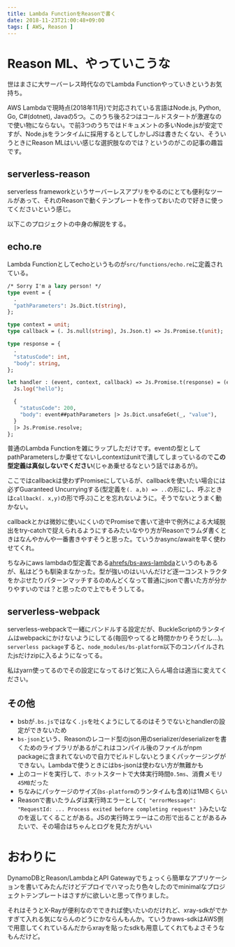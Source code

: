 ```yaml
---
title: Lambda FunctionをReasonで書く
date: 2018-11-23T21:00:48+09:00
tags: [ AWS, Reason ]
---
```


# Reason ML、やっていこうな

世はまさに大サーバーレス時代なのでLambda Functionやっていきというお気持ち。

AWS Lambdaで現時点(2018年11月)で対応されている言語はNode.js, Python, Go, C#(dotnet), Javaの5つ。このうち後ろ2つはコールドスタートが激遅なので使い物にならない。で前3つのうちではドキュメントの多いNode.jsが安定ですが、Node.jsをランタイムに採用するとしてしかしJSは書きたくない、そういうときにReason MLはいい感じな選択肢なのでは？というのがこの記事の趣旨です。

## serverless-reason

serverless frameworkというサーバーレスアプリをやるのにとても便利なツールがあって、それのReasonで動くテンプレートを作っておいたので好きに使ってくださいという感じ。

<div class="github-card" data-github="myuon/serverless-reason" data-width="400" data-height="" data-theme="default"></div>
<script src="//cdn.jsdelivr.net/github-cards/latest/widget.js"></script>

以下このプロジェクトの中身の解説をする。

## echo.re

Lambda Functionとしてechoというものが`src/functions/echo.re`に定義されている。

```ml
/* Sorry I'm a lazy person! */
type event = {
  .
  "pathParameters": Js.Dict.t(string),
};

type context = unit;
type callback = (. Js.null(string), Js.Json.t) => Js.Promise.t(unit);

type response = {
  .
  "statusCode": int,
  "body": string,
};

let handler : (event, context, callback) => Js.Promise.t(response) = (event, _, _) => {
  Js.log("hello");

  {
    "statusCode": 200,
    "body": event##pathParameters |> Js.Dict.unsafeGet(_, "value"),
  }
  |> Js.Promise.resolve;
};
```

普通のLambda Functionを雑にラップしただけです。eventの型としてpathParametersしか乗せてないしcontextはunitで潰してしまっているので**この型定義は真似しないでください**(じゃあ乗せるなという話ではあるが)。

ここではcallbackは使わずPromiseにしているが、callbackを使いたい場合には必ずGuaranteed Uncurryingする(型定義を`(. a,b) => ..`の形にし、呼ぶときは`callback(. x,y)`の形で呼ぶ)ことを忘れないように。そうでないとうまく動かない。

callbackとかは微妙に使いにくいのでPromiseで書いて途中で例外による大域脱出をtry-catchで捉えられるようにするみたいなやり方がReasonでラムダ書くときはなんやかんや一番書きやすそうと思った。ていうかasync/awaitを早く使わせてくれ。

ちなみにaws lambdaの型定義である[ahrefs/bs-aws-lambda](https://github.com/ahrefs/bs-aws-lambda)というのもあるが、私はどうも馴染まなかった。型が強いのはいいんだけど逐一コンストラクタをかぶせたりパターンマッチするのめんどくなって普通にjsonで書いた方が分かりやすいのでは？と思ったので上でもそうしてる。


## serverless-webpack

serverless-webpackで一緒にバンドルする設定だが、BuckleScriptのランタイムはwebpackにかけないようにしてる(毎回やってると時間かかりそうだし…)。`serverless package`すると、`node_modules/bs-platform`以下のコンパイルされたjsだけzipに入るようになってる。

私はyarn使ってるのでその設定になってるけど気に入らん場合は適当に変えてください。

## その他

- bsbが`.bs.js`ではなく`.js`を吐くようにしてるのはそうでないとhandlerの設定ができないため
- `bs-json`という、Reasonのレコード型のjson用のserializer/deserializerを書くためのライブラリがあるがこれはコンパイル後のファイルがnpm packageに含まれてないので自力でビルドしないとうまくパッケージングができない。Lambdaで使うときにはbs-jsonは使わない方が無難かも
- 上のコードを実行して、ホットスタートで大体実行時間`0.5ms`、消費メモリ`45MB`だった
- ちなみにパッケージのサイズ(`bs-platform`のランタイムも含め)は1MBくらい
- Reasonで書いたラムダは実行時エラーとして`{ "errorMessage": "RequestId: ... Process exited before completing request" }`みたいなのを返してくることがある。JSの実行時エラーはこの形で出ることがあるみたいで、その場合はちゃんとログを見た方がいい

# おわりに

DynamoDBとReason/LambdaとAPI Gatewayでちょっくら簡単なアプリケーションを書いてみたんだけどデプロイでハマったり色々したのでminimalなプロジェクトテンプレートはさすがに欲しいと思って作りました。

それはそうとX-Rayが便利なのでできれば使いたいのだけれど、xray-sdkがでかすぎて入れる気にならんのどうにかならんもんか。ていうかaws-sdkはAWS側で用意してくれているんだからxrayを貼ったsdkも用意してくれてもよさそうなもんだけど。
